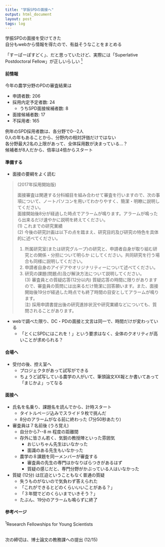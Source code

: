 ```yaml
---
title: "学振SPDの面接へ"
output: html_document
layout: post
tags: log
---
```


学振SPDの面接を受けてきた  
自分もwebから情報を得たので、有益そうなことをまとめる  

「すーぱーぽすどく」、だと思っていたけど、実際には「Superlative Postdoctoral Fellow」が正しいらしい [<sup>1</sup>](https://www.jsps.go.jp/english/e-pd/)  

#### 前情報

今年の農学分野のPDの審査結果は

- 申請者数: 206
- 採用内定予定者数: 24
    - うちSPD面接候補者数: 8
- 面接候補者数: 17
- 不採用者: 165

例年のSPD採用者数は、各分野で0--2人  
0人の年もあることから、分野内の相対評価だけではない  
各分野最大2名の上限があって、全体採用数が決まっている...？  
候補者が8人だから、倍率は4倍からスタート

#### 準備する

- 面接の要綱をよく読む

> (2017年採用開始版)  
> 
> 面接審査は関連する分科細目を組み合わせて審査を行いますので、次の事項について、ノートパソコンを用いてわかりやすく、簡潔・明瞭に説明してください。  
> 面接開始後8分が経過した時点でアラームが鳴ります。アラームが鳴ったら出来るだけ速やかに説明を終えてください。  
> (1) これまでの研究業績  
> (2) 今後の研究計画は以下の点を踏まえ、研究目的及び研究の特色を具体的に述べてください。  
> 1. 所属研究室(または研究グループ)の研究と、申請者自身が取り組む研究との関係・分担について明らか にしてください。共同研究を行う場合も同様に説明してください。  
> 2. 申請者自身のアイデアやオリジナリティーについて述べてください。  
> 3. 研究の課題(問題点)及び解決方法について説明してください。  
> (3) 審査員との質疑応答(12分以内) 質疑応答の時間に限りがありますので、審査員の質問には出来るだけ簡潔に回答願います。また、面接開始後19分が経過した時点でも終了時間の目安としてアラームが鳴ります。  
> 注) 採用申請書提出後の研究進捗状況や研究業績などについても、質問されることがあります。  

- webで調べた限り、DC・PDの面接と文言は同一で、時間だけが変わっている
    - 「とくにSPDにはこれを！」という要求はなく、全体のクオリティが高いことが求められる？


#### 会場へ

- 受付の後、控え室へ
    - プロジェクタがあって試写ができる
    - ちょうど試写している農学の人がいて、筆頭論文XX報とか書いてあって「まじかよ」ってなる


#### 面接へ

- 氏名を名乗り、課題名を読んでから、計時スタート
    - タイトルページ込みでスライド９枚で挑んだ
    - 8分のアラームがなる前に終わった (7分50秒あたり)
- 審査員は７名前後 (うろ覚え)
    - 自分から7--8 m 程度の距離間
    - 存外に皆さん若く、気鋭の教授陣といった雰囲気
        - おじいちゃん先生はいなかった
        - 面識のある先生もいなかった
    - 農学の８課題を同一メンバーが審査する
        - 審査員の先生の専門はかなりばらつきがあるはず
        - 質疑の感じだと、専門分野がかぶっている人はいなかった
- 質疑 (12分) は圧迫ということもなく普通の質疑
    - 失うものがないので気負わず答えられた
    - 「これができるとどのくらいいいことがある？」
    - 「３年間でどのくらいまでいきそう？」
    - たぶん、19分のアラームも鳴らずに終了


#### 参考ページ  
<sup>1</sup>Research Fellowships for Young Scientists  

<br>
次の締切は、博士論文の教務課への提出 (12/15)
